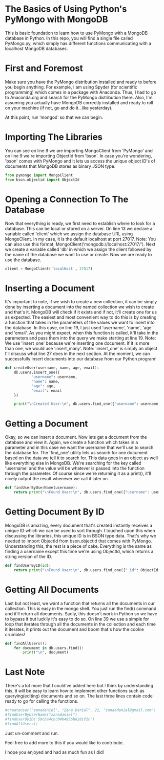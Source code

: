 # The Basics of Using Python's PyMongo with MongoDB
This is basic foundation to learn how to use PyMongo with a MongoDB database in Python.
In this repo, you will find a single file called PyMongo.py, which simply has different functions communicating with a localhost MongoDB databases.

# First and Foremost
Make sure you have the PyMongo distribution installed and ready to before you begin anything. For example, I am using Spyder (for scientific programming) which comes in a package with Anaconda.
Thus, I had to go to Anaconda.org and search for the PyMongo distribution there.
Also, I'm assuming you actually have MongoDB correctly installed and ready to roll on your machine (if not, go and do it...like yesterday).

At this point, run 'mongod' so that we can begin.

# Importing The Libraries
You can see on line 8 we are importing MongoClient from 'PyMongo' and on line 9 we're importing ObjectId from 'bson'.
In case you're wondering, 'bson' comes with PyMongo and it lets us access the unique object ID's of documents that MongoDB stores as binary JSON type.

```python
from pymongo import MongoClient
from bson.objectid import ObjectId
```

# Opening a Connection To The Database
Now that everything is ready, we first need to establish where to look for a database. This can be local or stored on a server. On line 13 we declare a variable called 'client' which we assign the database URL using MongoClient.
In my case, it is the default localhost at port 27017.
Note: You can also use this format, MongoClient('mongodb://localhost:27017/').
Next we create a variable called 'db' in which we assign the client followed by the name of the database we want to use or create.
Now we are ready to use the database.

```python
client = MongoClient('localhost', 27017)
```

# Inserting a Document
It's important to note, if we wish to create a new collection, it can be simply done by inserting a document into the named collection we wish to create and that's it. MongoDB will check if it exists and if not, it'll create one for us as expected.
The easiest and most convenient way to do this is by creating a function that takes in the parameters of the values we want to insert into the database. In this case, on line 19, I just used 'username', 'name', 'age' and 'email'.
As you might expect, when this function is called, it'll take in the parameters and pass them into the query we make starting at line 19.
Note: We use 'insert_one' because we're inserting one document. If it is more than one, we would use 'insert_many'. Note: 'insert_one' is simply an object.
I'll discuss what line 27 does in the next section. At the moment, we can successfully insert documents into our database from our Python program!

```python
def createUser(username, name, age, email):
    db.users.insert_one({
            "username": username,
            "name": name,
            "age": age,
            "email": email
    })

    print("\nCreated User:\n", db.users.find_one({"username": username, "name": name, "age": age, "email": email}))
```

# Getting a Document
Okay, so we can insert a document. Now lets get a document from the database and view it. Again, we create a function which takes in a parameter and in this case we want the username that we'll use to search the database for.
The 'find_one' utility lets us search for one document based on the data we tell it to search for. This data goes in an object as well like everything else in MongoDB. We're searching for the key called 'username' and the value will be whatever is passed into the function through the parameter. Of course since we're returning it as a print(), it'll nicely output the result whenever we call it later on.

```python
def findUserByUserName(username):
    return print("\nFound User:\n", db.users.find_one({"username": username}))
```

# Getting Document By ID
MongoDB is amazing, every document that's created instantly receives a unique ID which we can be used to sort through. I touched upon this when discussing the libraries, this unique ID is in BSON type data. That's why we needed to import ObjectId from bson.objectid that comes with PyMongo. Understanding this, the rest is a piece of cake. Everything is the same as finding a username except this time we're using ObjectId, which returns a string version of the ID.

```python
def findUserByID(id):
    return print("\nFound User:\n", db.users.find_one({"_id": ObjectId(id)}))
```

# Getting All Documents
Last but not least, we want a function that returns all the documents in our collection. This is easy in the mongo shell. You just run the find() command and it'll return all documents. Sadly, this doesn't work in Python so we have to bypass it but luckily it's easy to do so. On line 39 we use a simple for loop that iterates through all the documents in the collection and each time it iterates, it prints out the document and boom that's how the cookie crumbles!

```python
def findAllUsers():
    for document in db.users.find():
        print("\n", document)
```

# Last Note
There's a lot more that I could've added here but I think by understanding this, it will be easy to learn how to implement other functions such as querying(editing) documents and so on.
The last three lines contain code ready to go for calling the functions.

```python
#createUser("zanadaniel", "Zana Daniel", 21, "zanaadaniel@gmail.com")
#findUserByUserName("zanadaniel")
#findUserByID('59cba4cbc04b4936b8281f2c')
#findAllUsers()
```

Just un-comment and run.

Feel free to add more to this if you would like to contribute.

I hope you enjoyed and had as much fun as I did!
